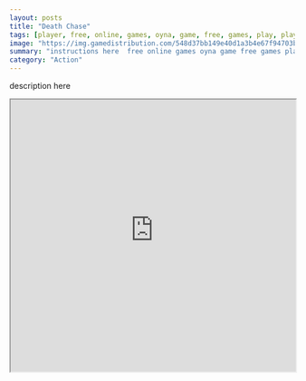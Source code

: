 ```yaml
---
layout: posts
title: "Death Chase"
tags: [player, free, online, games, oyna, game, free, games, play, play, games]
image: "https://img.gamedistribution.com/548d37bb149e40d1a3b4e67f94703be3.jpg"
summary: "instructions here  free online games oyna game free games play play games"
category: "Action"
---
```


description here

<iframe width="100%" height="480px;" src="https://html5.gamedistribution.com/548d37bb149e40d1a3b4e67f94703be3/"></iframe>